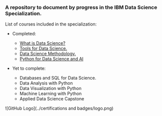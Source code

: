 ### A repository to document by progress in the IBM Data Science Specialization.

List of courses included in the specialization:
* Completed:

    * [What is Data Science?](https://www.coursera.org/account/accomplishments/certificate/XBWWVWY4PXC3)
    * [Tools for Data Science.](https://www.coursera.org/account/accomplishments/certificate/3V7HZKW5K86L)
    * [Data Science Methodology.](https://www.coursera.org/account/accomplishments/certificate/NKU5G6QN2UDY)
    * [Python for Data Science and AI](https://www.coursera.org/account/accomplishments/certificate/TH4VHSMXSKV6)

* Yet to complete:

    * Databases and SQL for Data Science.
    * Data Analysis with Python
    * Data Visualization with Python
    * Machine Learning with Python
    * Applied Data Science Capstone

![GitHub Logo](../certifications and badges/logo.png)